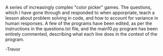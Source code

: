 A series of increasingly complex "color picker" games. The questions, which I have gone through and responded to when apporpriate, teach a lesson about problem solving in code, and how to account for variance in human responses. A few of the programs have been edited, as per the instructions in the questions.txt file, and the main10.py program has been entirely commented, describing what each line does in the context of the program.

-Trevor